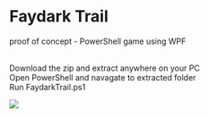 # Faydark Trail
proof of concept - PowerShell game using WPF

<br>Download the zip and extract anywhere on your PC
<br>Open PowerShell and navagate to extracted folder
<br>Run FaydarkTrail.ps1

![](https://github.com/FaydarkTrail/game_play.gif)
